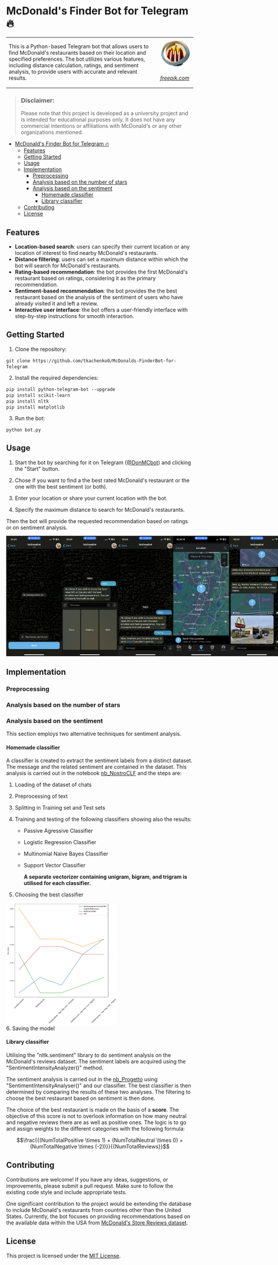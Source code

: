 # McDonald's Finder Bot for Telegram 🔥
<table>
<tr>
</tr>
<tr>
<td>
This is a Python-based Telegram bot that allows users to find McDonald's restaurants based on their location and specified preferences. The bot utilizes various features, including distance calculation, ratings, and sentiment analysis, to provide users with accurate and relevant results.
</td>
<td>
<img src="bot_images/logo.png" alt="McDonaBot logo" width="100"/> 

*[freepik.com](https://www.freepik.com)*
</td>
</tr>
</table>

> ### Disclaimer: 
> Please note that this project is developed as a university project and is intended for educational purposes only. It does not have any commercial intentions or affiliations with McDonald's or any other organizations mentioned.

- [McDonald's Finder Bot for Telegram 🔥](#mcdonalds-finder-bot-for-telegram-)
  - [Features](#features)
  - [Getting Started](#getting-started)
  - [Usage](#usage)
  - [Implementation](#implementation)
    - [Preprocessing](#preprocessing)
    - [Analysis based on the number of stars](#analysis-based-on-the-number-of-stars)
    - [Analysis based on the sentiment](#analysis-based-on-the-sentiment)
      - [Homemade classifier](#homemade-classifier)
      - [Library classifier](#library-classifier)
  - [Contributing](#contributing)
  - [License](#license)

## Features

- **Location-based search**: users can specify their current location or any location of interest to find nearby McDonald's restaurants.
- **Distance filtering**: users can set a maximum distance within which the bot will search for McDonald's restaurants.
- **Rating-based recommendation**: the bot provides the first McDonald's restaurant based on ratings, considering it as the primary recommendation.
- **Sentiment-based recommendation**: the bot provides the the best restaurant based on the analysis of the sentiment of users who have already visited it and left a review.
- **Interactive user interface**: the bot offers a user-friendly interface with step-by-step instructions for smooth interaction.

## Getting Started

1. Clone the repository:

```
git clone https://github.com/tkachenko0/McDonalds-FinderBot-for-Telegram
```

2. Install the required dependencies:

```
pip install python-telegram-bot --upgrade
pip install scikit-learn
pip install nltk
pip install matplotlib
```

3. Run the bot:

```
python bot.py
```

## Usage

1. Start the bot by searching for it on Telegram ([@DonMCbot](https://t.me/DonMCbot)) and clicking the "Start" button.

2. Chose if you want to find a the best rated McDonald's restaurant or the one with the best sentiment (or both).

3. Enter your location or share your current location with the bot.

4. Specify the maximum distance to search for McDonald's restaurants.

Then the bot will provide the requested recommendation based on ratings or on sentiment analysis.

<div style="display: flex; justify-content: space-between;">
  <img src="bot_images/1start.PNG" alt="Start" width="150"/>
  <img src="bot_images/2chose.PNG" alt="Start" width="150"/>
  <img src="bot_images/2feeling.PNG" alt="Start" width="150"/>
  <img src="bot_images/3location.PNG" alt="Start" width="150"/>
  <img src="bot_images/4result.PNG" alt="Start" width="150"/>
</div>


## Implementation

### Preprocessing

### Analysis based on the number of stars

### Analysis based on the sentiment
This section employs two alternative techniques for sentiment analysis.

#### Homemade classifier
A classifier is created to extract the sentiment labels from a distinct dataset. The message and the related sentiment are contained in the dataset. This analysis is carried out in the notebook [nb_NostroCLF](./nb_NostroCLF.ipynb) and the steps are: 
  1. Loading of the dataset of chats 
  2. Preprocessing of text
  3. Splitting in Training set and Test sets
  4. Training and testing of the following classifiers showing also the results:
     - Passive Agressive Classifier
     - Logistic Regression Classifier
     - Multinomial Naive Bayes Classifier
     - Support Vector Classifier

        **A separate vectorizer containing unigram, bigram, and trigram is utilised for each classifier.**

  5. Choosing the best classifier
   <div align="center" style="display: flex; justify-content: space-between;">
      <img src="analysis_images/results_classifiers.png" alt="center" width="300"/>
  </div>
  6. Saving the model

#### Library classifier
Utilising the "nltk.sentiment" library to do sentiment analysis on the McDonald's reviews dataset. The sentiment labels are acquired using the "SentimentIntensityAnalyzer()" method. 

The sentiment analysis is carried out in the [nb_Progetto](./nb_progetto.ipynb) using "SentimentIntensityAnalyser()" and our classifier. The best classifier is then determined by comparing the results of these two analyses. The filtering to choose the best restaurant based on sentiment is then done. 

The choice of the best restaurant is made on the basis of a **score**. The objective of this score is not to overlook information on how many neutral and negative reviews there are as well as positive ones. The logic is to go and assign weights to the different categories with the following formula:

$$\frac{{(NumTotalPositive \times 1) + (NumTotalNeutral \times 0) + (NumTotalNegative \times (-2))}}{{NumTotalReviews}}$$


## Contributing
Contributions are welcome! If you have any ideas, suggestions, or improvements, please submit a pull request. Make sure to follow the existing code style and include appropriate tests.

One significant contribution to the project would be extending the database to include McDonald's restaurants from countries other than the United States. Currently, the bot focuses on providing recommendations based on the available data within the USA from [McDonald's Store Reviews dataset](https://www.kaggle.com/datasets/nelgiriyewithana/mcdonalds-store-reviews).

## License

This project is licensed under the [MIT License](LICENSE).

